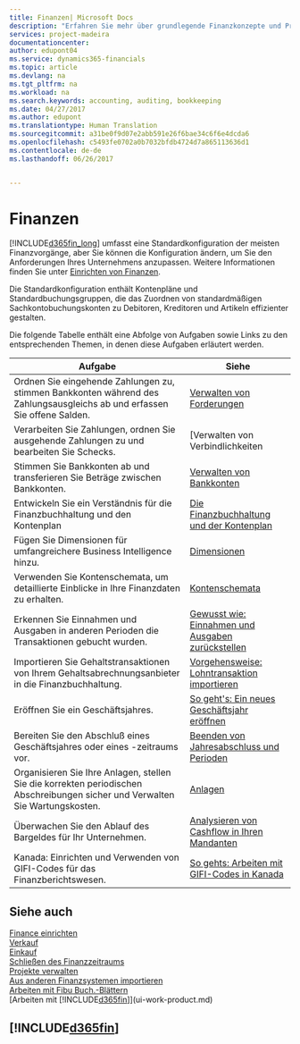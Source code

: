 ```yaml
---
title: Finanzen| Microsoft Docs
description: "Erfahren Sie mehr über grundlegende Finanzkonzepte und Prozesse "
services: project-madeira
documentationcenter: 
author: edupont04
ms.service: dynamics365-financials
ms.topic: article
ms.devlang: na
ms.tgt_pltfrm: na
ms.workload: na
ms.search.keywords: accounting, auditing, bookkeeping
ms.date: 04/27/2017
ms.author: edupont
ms.translationtype: Human Translation
ms.sourcegitcommit: a31be0f9d07e2abb591e26f6bae34c6f6e4dcda6
ms.openlocfilehash: c5493fe0702a0b7032bfdb4724d7a865113636d1
ms.contentlocale: de-de
ms.lasthandoff: 06/26/2017


---
```

# Finanzen
<a id="finance" class="xliff"></a>
[!INCLUDE[d365fin_long](includes/d365fin_long_md.md)] umfasst eine Standardkonfiguration der meisten Finanzvorgänge, aber Sie können die Konfiguration ändern, um Sie den Anforderungen Ihres Unternehmens anzupassen. Weitere Informationen finden Sie unter [Einrichten von Finanzen](finance-setup-finance.md).

Die Standardkonfiguration enthält Kontenpläne und Standardbuchungsgruppen, die das Zuordnen von standardmäßigen Sachkontobuchungskonten zu Debitoren, Kreditoren und Artikeln effizienter gestalten.  

Die folgende Tabelle enthält eine Abfolge von Aufgaben sowie Links zu den entsprechenden Themen, in denen diese Aufgaben erläutert werden.  

| Aufgabe | Siehe |
| --- | --- |
| Ordnen Sie eingehende Zahlungen zu, stimmen Bankkonten während des Zahlungsausgleichs ab und erfassen Sie offene Salden. |[Verwalten von Forderungen](receivables-manage-receivables.md) |
| Verarbeiten Sie Zahlungen, ordnen Sie ausgehende Zahlungen zu und bearbeiten Sie Schecks. |[Verwalten von Verbindlichkeiten|](payables-manage-payables.md) |
| Stimmen Sie Bankkonten ab und transferieren Sie Beträge zwischen Bankkonten. |[Verwalten von Bankkonten](bank-manage-bank-accounts.md) |
| Entwickeln Sie ein Verständnis für die Finanzbuchhaltung und den Kontenplan |[Die Finanzbuchhaltung und der Kontenplan](finance-general-ledger.md) |
| Fügen Sie Dimensionen für umfangreichere Business Intelligence hinzu. |[Dimensionen](finance-dimensions.md) |
| Verwenden Sie Kontenschemata, um detaillierte Einblicke in Ihre Finanzdaten zu erhalten. |[Kontenschemata](finance-account-schedule.md) |
| Erkennen Sie Einnahmen und Ausgaben in anderen Perioden die Transaktionen gebucht wurden. |[Gewusst wie: Einnahmen und Ausgaben zurückstellen](finance-how-defer-revenue-expenses.md) |
| Importieren Sie Gehaltstransaktionen von Ihrem Gehaltsabrechnungsanbieter in die Finanzbuchhaltung. |[Vorgehensweise: Lohntransaktion importieren](finance-how-import-payroll-transactions.md) |
| Eröffnen Sie ein Geschäftsjahres. |[So geht's: Ein neues Geschäftsjahr eröffnen](finance-how-open-new-fiscal-year.md) |
| Bereiten Sie den Abschluß eines Geschäftsjahres oder eines -zeitraums vor. |[Beenden von Jahresabschluss und Perioden](year-close-years-periods.md) |
| Organisieren Sie Ihre Anlagen, stellen Sie die korrekten periodischen Abschreibungen sicher und Verwalten Sie Wartungskosten. |[Anlagen](fa-manage.md) |
| Überwachen Sie den Ablauf des Bargeldes für Ihr Unternehmen. |[Analysieren von Cashflow in Ihren Mandanten](finance-analyze-cash-flow.md) |
| Kanada: Einrichten und Verwenden von GIFI-Codes für das Finanzberichtswesen. |[So gehts: Arbeiten mit GIFI-Codes in Kanada](ca-finance-work-gifi-codes.md) |

## Siehe auch
<a id="see-also" class="xliff"></a>
[Finance einrichten](finance-setup-finance.md)  
[Verkauf](sales-manage-sales.md)  
[Einkauf](purchasing-manage-purchasing.md)  
[Schließen des Finanzzeitraums](year-close-years-periods.md)  
[Projekte verwalten](projects-manage-projects.md)    
[Aus anderen Finanzsystemen importieren](upload-data.md)  
[Arbeiten mit Fibu Buch.-Blättern](ui-work-general-journals.md)  
[Arbeiten mit [!INCLUDE[d365fin](includes/d365fin_md.md)]](ui-work-product.md)  

## [!INCLUDE[d365fin](includes/free_trial_md.md)]
